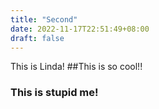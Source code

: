 ```yaml
---
title: "Second"
date: 2022-11-17T22:51:49+08:00
draft: false
---
```


This is Linda!
##This is so cool!!
### This is stupid me!

